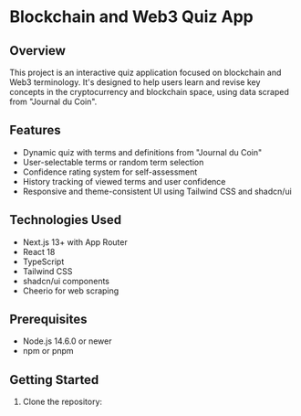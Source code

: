 # Blockchain and Web3 Quiz App

## Overview

This project is an interactive quiz application focused on blockchain and Web3 terminology. It's designed to help users learn and revise key concepts in the cryptocurrency and blockchain space, using data scraped from "Journal du Coin".

## Features

- Dynamic quiz with terms and definitions from "Journal du Coin"
- User-selectable terms or random term selection
- Confidence rating system for self-assessment
- History tracking of viewed terms and user confidence
- Responsive and theme-consistent UI using Tailwind CSS and shadcn/ui

## Technologies Used

- Next.js 13+ with App Router
- React 18
- TypeScript
- Tailwind CSS
- shadcn/ui components
- Cheerio for web scraping

## Prerequisites

- Node.js 14.6.0 or newer
- npm or pnpm

## Getting Started

1. Clone the repository:
